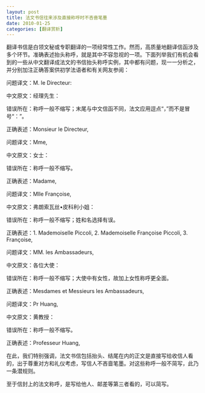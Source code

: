```yaml
---
layout: post
title: 法文书信往来涉及直接称呼时不吝啬笔墨
date: 2010-01-25
categories: [翻译赏析]  
---
```


翻译书信是白领文秘或专职翻译的一项经常性工作。然而，高质量地翻译信函涉及多个环节。准确表述抬头称呼，就是其中不容忽视的一项。下面列举我们有机会看到的一些从中文翻译成法文的书信抬头称呼实例，其中都有问题，现一一分析之，并分别加注正确答案供初学法语者和有关网友参阅：

问题译文：M. le Directeur:

中文原文：经理先生：

错误所在：称呼一般不缩写；末尾与中文信函不同，法文应用逗点“，”而不是冒号“：”。

正确表述：Monsieur le Directeur,

问题译文：Mme,

中文原文：女士：

错误所在：称呼一般不缩写。

正确表述：Madame,

问题译文：Mlle Françoise,

中文原文：弗朗索瓦丝•皮科利小姐：

错误所在：称呼一般不缩写；姓和名选择有误。

正确表述：1. Mademoiselle Piccoli, 2. Mademoiselle Françoise Piccoli, 3. Françoise,

问题译文：MM. les Ambassadeurs,

中文原文：各位大使：

错误所在：称呼一般不缩写；大使中有女性，故加上女性称呼更全面。

正确表述：Mesdames et Messieurs les Ambassadeurs,

问题译文：Pr Huang,

中文原文：黄教授：

错误所在：称呼一般不缩写。

正确表述：Professeur Huang,



在此，我们特别强调，法文书信包括抬头、结尾在内的正文是直接写给收信人看的，出于尊重对方和礼仪考虑，写信人不吝啬笔墨。对这些称呼一般不简写，此乃一条潜规则。

至于信封上的法文称呼，是写给他人、邮差等第三者看的，可以简写。
